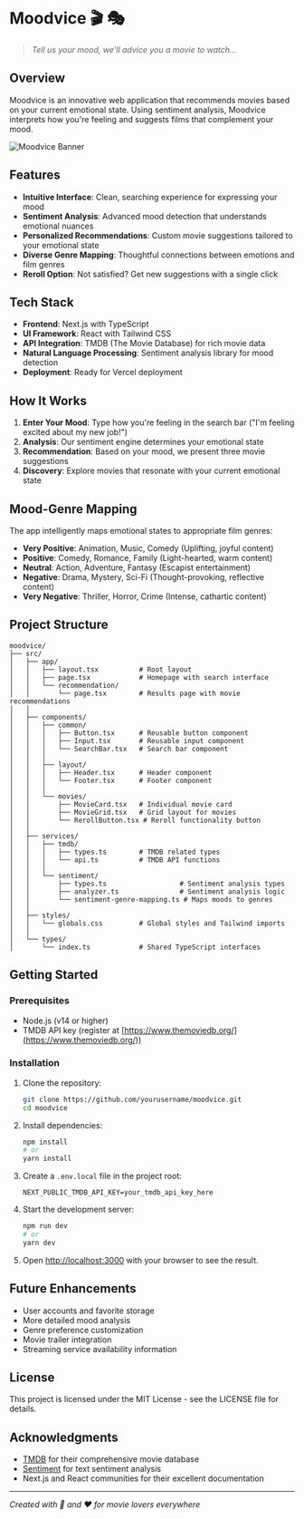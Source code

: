 # Moodvice 🎬 🎭

> *Tell us your mood, we'll advice you a movie to watch...*

## Overview

Moodvice is an innovative web application that recommends movies based on your current emotional state. Using sentiment analysis, Moodvice interprets how you're feeling and suggests films that complement your mood.

![Moodvice Banner](https://placehold.co/600x200/3498db/FFFFFF?text=Moodvice)

## Features

- **Intuitive Interface**: Clean, searching experience for expressing your mood
- **Sentiment Analysis**: Advanced mood detection that understands emotional nuances 
- **Personalized Recommendations**: Custom movie suggestions tailored to your emotional state
- **Diverse Genre Mapping**: Thoughtful connections between emotions and film genres
- **Reroll Option**: Not satisfied? Get new suggestions with a single click

## Tech Stack

- **Frontend**: Next.js with TypeScript
- **UI Framework**: React with Tailwind CSS
- **API Integration**: TMDB (The Movie Database) for rich movie data
- **Natural Language Processing**: Sentiment analysis library for mood detection
- **Deployment**: Ready for Vercel deployment

## How It Works

1. **Enter Your Mood**: Type how you're feeling in the search bar ("I'm feeling excited about my new job!")
2. **Analysis**: Our sentiment engine determines your emotional state
3. **Recommendation**: Based on your mood, we present three movie suggestions
4. **Discovery**: Explore movies that resonate with your current emotional state

## Mood-Genre Mapping

The app intelligently maps emotional states to appropriate film genres:

- **Very Positive**: Animation, Music, Comedy (Uplifting, joyful content)
- **Positive**: Comedy, Romance, Family (Light-hearted, warm content)  
- **Neutral**: Action, Adventure, Fantasy (Escapist entertainment)
- **Negative**: Drama, Mystery, Sci-Fi (Thought-provoking, reflective content)
- **Very Negative**: Thriller, Horror, Crime (Intense, cathartic content)

## Project Structure

```
moodvice/
├── src/
│   ├── app/
│   │   ├── layout.tsx          # Root layout
│   │   ├── page.tsx            # Homepage with search interface
│   │   └── recommendation/
│   │       └── page.tsx        # Results page with movie recommendations
│   │
│   ├── components/
│   │   ├── common/
│   │   │   ├── Button.tsx      # Reusable button component
│   │   │   ├── Input.tsx       # Reusable input component
│   │   │   └── SearchBar.tsx   # Search bar component
│   │   │
│   │   ├── layout/
│   │   │   ├── Header.tsx      # Header component
│   │   │   └── Footer.tsx      # Footer component
│   │   │
│   │   └── movies/
│   │       ├── MovieCard.tsx   # Individual movie card
│   │       ├── MovieGrid.tsx   # Grid layout for movies
│   │       └── RerollButton.tsx # Reroll functionality button
│   │
│   ├── services/
│   │   ├── tmdb/
│   │   │   ├── types.ts        # TMDB related types
│   │   │   └── api.ts          # TMDB API functions
│   │   │
│   │   └── sentiment/
│   │       ├── types.ts                  # Sentiment analysis types
│   │       ├── analyzer.ts               # Sentiment analysis logic
│   │       └── sentiment-genre-mapping.ts # Maps moods to genres
│   │
│   ├── styles/
│   │   └── globals.css         # Global styles and Tailwind imports
│   │
│   └── types/
│       └── index.ts            # Shared TypeScript interfaces
```

## Getting Started

### Prerequisites

- Node.js (v14 or higher)
- TMDB API key (register at [https://www.themoviedb.org/](https://www.themoviedb.org/))

### Installation

1. Clone the repository:
   ```bash
   git clone https://github.com/yourusername/moodvice.git
   cd moodvice
   ```

2. Install dependencies:
   ```bash
   npm install
   # or
   yarn install
   ```

3. Create a `.env.local` file in the project root:
   ```
   NEXT_PUBLIC_TMDB_API_KEY=your_tmdb_api_key_here
   ```

4. Start the development server:
   ```bash
   npm run dev
   # or
   yarn dev
   ```

5. Open [http://localhost:3000](http://localhost:3000) with your browser to see the result.

## Future Enhancements

- User accounts and favorite storage
- More detailed mood analysis
- Genre preference customization
- Movie trailer integration
- Streaming service availability information

## License

This project is licensed under the MIT License - see the LICENSE file for details.

## Acknowledgments

- [TMDB](https://www.themoviedb.org/) for their comprehensive movie database
- [Sentiment](https://www.npmjs.com/package/sentiment) for text sentiment analysis
- Next.js and React communities for their excellent documentation

---

*Created with 🍿 and ❤️ for movie lovers everywhere*